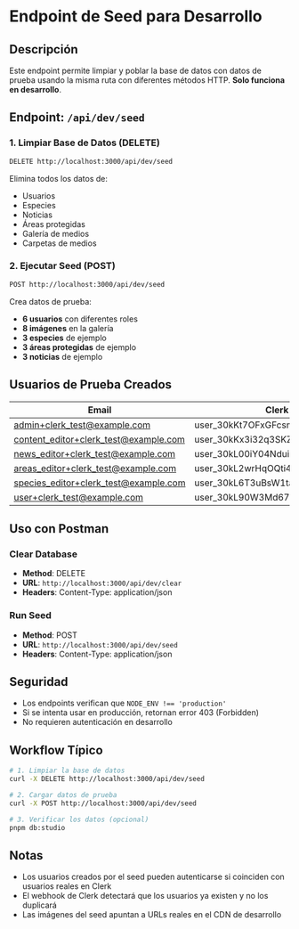# Endpoint de Seed para Desarrollo

## Descripción

Este endpoint permite limpiar y poblar la base de datos con datos de prueba usando la misma ruta con diferentes métodos HTTP. **Solo funciona en desarrollo**.

## Endpoint: `/api/dev/seed`

### 1. Limpiar Base de Datos (DELETE)

```bash
DELETE http://localhost:3000/api/dev/seed
```

Elimina todos los datos de:
- Usuarios
- Especies
- Noticias
- Áreas protegidas
- Galería de medios
- Carpetas de medios

### 2. Ejecutar Seed (POST)

```bash
POST http://localhost:3000/api/dev/seed
```

Crea datos de prueba:
- **6 usuarios** con diferentes roles
- **8 imágenes** en la galería
- **3 especies** de ejemplo
- **3 áreas protegidas** de ejemplo
- **3 noticias** de ejemplo

## Usuarios de Prueba Creados

| Email | Clerk ID | Username | Rol |
|-------|----------|----------|-----|
| admin+clerk_test@example.com | user_30kKt7OFxGFcsmnl64di3CuijnL | useradmin | admin |
| content_editor+clerk_test@example.com | user_30kKx3i32q3SKZijxZvc8GQgz47 | content_editor | content_editor |
| news_editor+clerk_test@example.com | user_30kL00iY04Ndui8QBiLXOnfNWH4 | news_editor | news_editor |
| areas_editor+clerk_test@example.com | user_30kL2wrHqOQti45P1oGEJXGlgJ6 | areas_editor | areas_editor |
| species_editor+clerk_test@example.com | user_30kL6T3uBsW1talcJ8WeN1MNn4e | species_editor | species_editor |
| user+clerk_test@example.com | user_30kL90W3Md67Wsm13detlj28KmS | user | user |

## Uso con Postman

### Clear Database
- **Method**: DELETE
- **URL**: `http://localhost:3000/api/dev/clear`
- **Headers**: Content-Type: application/json

### Run Seed
- **Method**: POST
- **URL**: `http://localhost:3000/api/dev/seed`
- **Headers**: Content-Type: application/json

## Seguridad

- Los endpoints verifican que `NODE_ENV !== 'production'`
- Si se intenta usar en producción, retornan error 403 (Forbidden)
- No requieren autenticación en desarrollo

## Workflow Típico

```bash
# 1. Limpiar la base de datos
curl -X DELETE http://localhost:3000/api/dev/seed

# 2. Cargar datos de prueba
curl -X POST http://localhost:3000/api/dev/seed

# 3. Verificar los datos (opcional)
pnpm db:studio
```

## Notas

- Los usuarios creados por el seed pueden autenticarse si coinciden con usuarios reales en Clerk
- El webhook de Clerk detectará que los usuarios ya existen y no los duplicará
- Las imágenes del seed apuntan a URLs reales en el CDN de desarrollo
